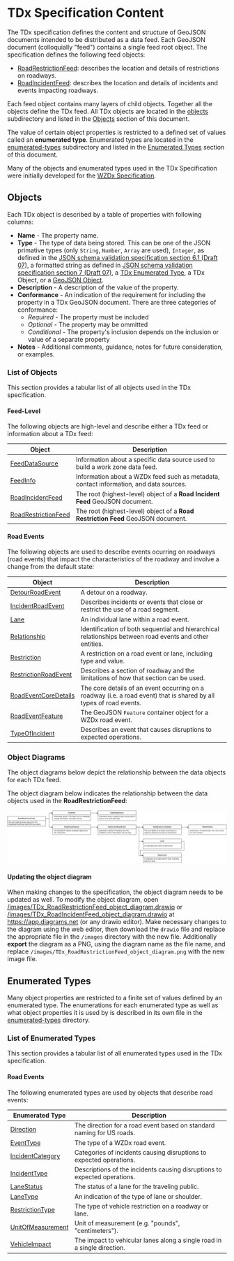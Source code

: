 # TDx Specification Content
The TDx specification defines the content and structure of GeoJSON documents intended to be distributed as a data feed. Each GeoJSON document (colloquially "feed") contains a single feed root object. The specification defines the following feed objects:

- [RoadRestrictionFeed](/spec-content/objects/RoadRestrictionFeed.md): describes the location and details of restrictions on roadways.
- [RoadIncidentFeed](/spec-content/objects/RoadIncidentFeed.md): describes the location and details of incidents and events impacting roadways.

Each feed object contains many layers of child objects. Together all the objects define the TDx feed. All TDx objects are located in the [objects](/spec-content/objects) subdirectory and listed in the [Objects](#objects) section of this document.

The value of certain object properties is restricted to a defined set of values called an **enumerated type**. Enumerated types are located in the [enumerated-types](/spec-content/enumerated-types) subdirectory and listed in the [Enumerated Types](#enumerated-types) section of this document.

Many of the objects and enumerated types used in the TDx Specification were initially developed for the [WZDx Specification](https://github.com/usdot-jpo-ode/wzdx).

## Objects
Each TDx object is described by a table of properties with following columns:

- **Name** - The property name.
- **Type** - The type of data being stored. This can be one of the JSON primative types (only `String`, `Number`, `Array` are used), `Integer`, as defined in the [JSON schema validation specification section 6.1 (Draft 07)](https://tools.ietf.org/html/draft-handrews-json-schema-validation-01#section-6.1), a formatted string as defined in [JSON schema validation specification section 7 (Draft 07)](https://datatracker.ietf.org/doc/html/draft-handrews-json-schema-validation-01#section-7.3), a [TDx Enumerated Type](#enumerated-types), a TDx Object, or a [GeoJSON Object](https://tools.ietf.org/html/rfc7946#section-3).
- **Description** - A description of the value of the property.
- **Conformance** - An indication of the requirement for including the property in a TDx GeoJSON document. There are three categories of conformance:
    - *Required* - The property must be included
    - *Optional* - The property may be ommitted
    - *Conditional* - The property's inclusion depends on the inclusion or value of a separate property
- **Notes** - Additional comments, guidance, notes for future consideration, or examples.

### List of Objects
This section provides a tabular list of all objects used in the TDx specification.

#### Feed-Level
The following objects are high-level and describe either a TDx feed or information about a TDx feed:

Object | Description
--- | ---
[FeedDataSource](/spec-content/objects/FeedDataSource.md) | Information about a specific data source used to build a work zone data feed.
[FeedInfo](/spec-content/objects/FeedInfo.md) | Information about a WZDx feed such as metadata, contact information, and data sources.
[RoadIncidentFeed](/spec-content/objects/RoadIncidentFeed.md) | The root (highest-level) object of a **Road Incident Feed** GeoJSON document.
[RoadRestrictionFeed](/spec-content/objects/RoadRestrictionFeed.md) | The root (highest-level) object of a **Road Restriction Feed** GeoJSON document.

#### Road Events
The following objects are used to describe events ocurring on roadways (road events) that impact the characteristics of the roadway and involve a change from the default state:

Object | Description
--- | ---
[DetourRoadEvent](/spec-content/objects/DetourRoadEvent.md) | A detour on a roadway.
[IncidentRoadEvent](/spec-content/objects/IncidentRoadEvent.md) | Describes incidents or events that close or restrict the use of a road segment.
[Lane](/spec-content/objects/Lane.md) | An individual lane within a road event.
[Relationship](/spec-content/objects/Relationship.md) | Identification of both sequential and hierarchical relationships between road events and other entities.
[Restriction](/spec-content/objects/Restriction.md) | A restriction on a road event or lane, including type and value.
[RestrictionRoadEvent](/spec-content/objects/RestrictionRoadEvent.md) | Describes a section of roadway and the limitations of how that section can be used.
[RoadEventCoreDetails](/spec-content/objects/RoadEventCoreDetails.md) | The core details of an event occurring on a roadway (i.e. a road event) that is shared by all types of road events. 
[RoadEventFeature](/spec-content/objects/RoadEventFeature.md) | The GeoJSON `Feature` container object for a WZDx road event.
[TypeOfIncident](/spec-content/objects/TypeOfIncident.md) | Describes an event that causes disruptions to expected operations.

### Object Diagrams
The object diagrams below depict the relationship between the data objects for each TDx feed.

The object diagram below indicates the relationship between the data objects used in the **RoadRestrictionFeed**:

![TDx RoadRestrictionFeed object diagram](/images/TDx_RoadRestrictionFeed_object_diagram.png)

#### Updating the object diagram
When making changes to the specification, the object diagram needs to be updated as well. To modify the object diagram, open [/images/TDx_RoadRestrictionFeed_object_diagram.drawio](/images/TDx_RoadRestrictionFeed_object_diagram.drawio) or [/images/TDx_RoadIncidentFeed_object_diagram.drawio](/images/TDx_RoadIncidentFeed_object_diagram.drawio) at https://app.diagrams.net (or any drawio editor). Make necessary changes to the diagram using the web editor, then download the `drawio` file and replace the appropriate file in the `/images` directory with the new file. Additionally **export** the diagram as a PNG, using the diagram name as the file name, and replace `/images/TDx_RoadRestrictionFeed_object_diagram.png` with the new image file.

## Enumerated Types
Many object properties are restricted to a finite set of values defined by an enumerated type. The enumerations for each enumerated type as well as what object properties it is used by is described in its own file in the [enumerated-types](/spec-content/enumerated-types) directory.

### List of Enumerated Types
This section provides a tabular list of all enumerated types used in the TDx specification.

#### Road Events
The following enumerated types are used by objects that describe road events:

Enumerated Type | Description
--- | ---
[Direction](/spec-content/enumerated-types/Direction.md) | The direction for a road event based on standard naming for US roads.
[EventType](/spec-content/enumerated-types/EventType.md) | The type of a WZDx road event.
[IncidentCategory](/spec-content/enumerated-types/IncidentCategory.md) | Categories of incidents causing disruptions to expected operations.
[IncidentType](/spec-content/enumerated-types/IncidentType.md) | Descriptions of the incidents causing disruptions to expected operations.
[LaneStatus](/spec-content/enumerated-types/LaneStatus.md) | The status of a lane for the traveling public.
[LaneType](/spec-content/enumerated-types/LaneType.md) | An indication of the type of lane or shoulder.
[RestrictionType](/spec-content/enumerated-types/RestrictionType.md) | The type of vehicle restriction on a roadway or lane.
[UnitOfMeasurement](/spec-content/enumerated-types/UnitOfMeasurement.md) | Unit of measurement (e.g. "pounds", "centimeters").
[VehicleImpact](/spec-content/enumerated-types/VehicleImpact.md) | The impact to vehicular lanes along a single road in a single direction.